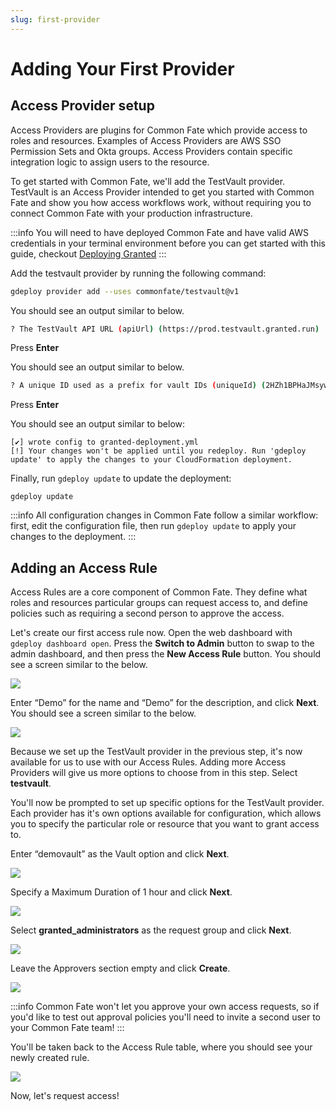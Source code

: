 ```yaml
---
slug: first-provider
---
```


# Adding Your First Provider

## Access Provider setup

Access Providers are plugins for Common Fate which provide access to roles and resources. Examples of Access Providers are AWS SSO Permission Sets and Okta groups. Access Providers contain specific integration logic to assign users to the resource.

To get started with Common Fate, we'll add the TestVault provider. TestVault is an Access Provider intended to get you started with Common Fate and show you how access workflows work, without requiring you to connect Common Fate with your production infrastructure.

:::info
You will need to have deployed Common Fate and have valid AWS credentials in your terminal environment before you can get started with this guide, checkout [Deploying Granted](../../deploying-granted/00-deploying-granted.md)
:::

Add the testvault provider by running the following command:

```bash
gdeploy provider add --uses commonfate/testvault@v1
```

You should see an output similar to below.

```bash
? The TestVault API URL (apiUrl) (https://prod.testvault.granted.run)
```

Press **Enter**

You should see an output similar to below.

```bash
? A unique ID used as a prefix for vault IDs (uniqueId) (2HZh1BPHaJMsywtNunV9o7Y9c8f)
```

Press **Enter**

You should see an output similar to below:

```
[✔] wrote config to granted-deployment.yml
[!] Your changes won't be applied until you redeploy. Run 'gdeploy update' to apply the changes to your CloudFormation deployment.
```

Finally, run `gdeploy update` to update the deployment:

```
gdeploy update
```

:::info
All configuration changes in Common Fate follow a similar workflow: first, edit the configuration file, then run `gdeploy update` to apply your changes to the deployment.
:::

## Adding an Access Rule

Access Rules are a core component of Common Fate. They define what roles and resources particular groups can request access to, and define policies such as requiring a second person to approve the access.

Let's create our first access rule now. Open the web dashboard with `gdeploy dashboard open`. Press the **Switch to Admin** button to swap to the admin dashboard, and then press the **New Access Rule** button. You should see a screen similar to the below.

![](/img/approvals-getting-started/04-newrule.png)

Enter “Demo” for the name and “Demo” for the description, and click **Next**. You should see a screen similar to the below.

![](/img/approvals-getting-started/05-provider.png)

Because we set up the TestVault provider in the previous step, it's now available for us to use with our Access Rules. Adding more Access Providers will give us more options to choose from in this step. Select **testvault**.

You'll now be prompted to set up specific options for the TestVault provider. Each provider has it's own options available for configuration, which allows you to specify the particular role or resource that you want to grant access to.

Enter “demovault” as the Vault option and click **Next**.

![](/img/approvals-getting-started/06-providerselected.png)

Specify a Maximum Duration of 1 hour and click **Next**.

![](/img/approvals-getting-started/07-time.png)

Select **granted_administrators** as the request group and click **Next**.

![](/img/approvals-getting-started/08-whocanrequest.png)

Leave the Approvers section empty and click **Create**.

![](/img/approvals-getting-started/09-approvalrequired.png)

:::info
Common Fate won't let you approve your own access requests, so if you'd like to test out approval policies you'll need to invite a second user to your Common Fate team!
:::

You'll be taken back to the Access Rule table, where you should see your newly created rule.

![](/img/approvals-getting-started/10-rulecreated.png)

Now, let's request access!
